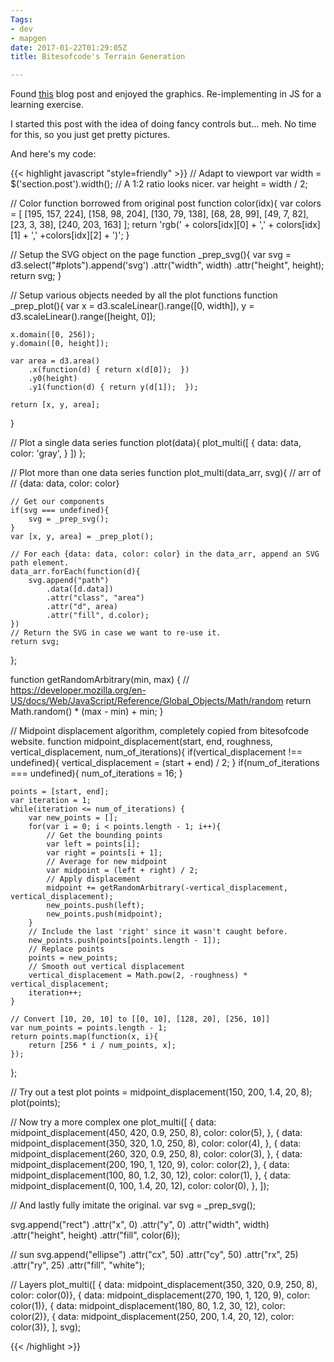 ```yaml
---
Tags:
- dev
- mapgen
date: 2017-01-22T01:29:05Z
title: Bitesofcode's Terrain Generation

---
```


<script src="https://cdnjs.cloudflare.com/ajax/libs/d3/4.4.1/d3.min.js" integrity="sha256-4mL8TQfOJSbg0f42dQw5cKLl2ngQXUSXqfQnvK11M44=" crossorigin="anonymous"></script>
<script src="https://cdnjs.cloudflare.com/ajax/libs/jquery/3.1.1/jquery.min.js" integrity="sha256-hVVnYaiADRTO2PzUGmuLJr8BLUSjGIZsDYGmIJLv2b8=" crossorigin="anonymous"></script>

Found [this](https://bitesofcode.wordpress.com/2016/12/23/landscape-generation-using-midpoint-displacement/) blog post and enjoyed the graphics. Re-implementing in JS for a learning exercise.

I started this post with the idea of doing fancy controls but... meh. No time for this, so you just get pretty pictures.

<div id="plots">
</div>

<script src="/js/bitesofcode.js"></script>

And here's my code:

{{< highlight javascript "style=friendly" >}}
// Adapt to viewport
var width = $('section.post').width();
// A 1:2 ratio looks nicer.
var height = width / 2;

// Color function borrowed from original post
function color(idx){
	var colors = [
		[195, 157, 224],
		[158, 98, 204],
		[130, 79, 138],
		[68, 28, 99],
		[49, 7, 82],
		[23, 3, 38],
		[240, 203, 163]
	];
	return 'rgb(' + colors[idx][0] + ',' + colors[idx][1] + ',' +colors[idx][2] + ')';
}

// Setup the SVG object on the page
function _prep_svg(){
	var svg = d3.select("#plots").append('svg')
		.attr("width", width)
		.attr("height", height);
	return svg;
}

// Setup various objects needed by all the plot functions
function _prep_plot(){
	var x = d3.scaleLinear().range([0, width]),
		y = d3.scaleLinear().range([height, 0]);

	x.domain([0, 256]);
	y.domain([0, height]);

	var area = d3.area()
		.x(function(d) { return x(d[0]);  })
		.y0(height)
		.y1(function(d) { return y(d[1]);  });

	return [x, y, area];
}

// Plot a single data series
function plot(data){
	plot_multi([
		{
			data: data,
			color: 'gray',
		}
	])
};

// Plot more than one data series
function plot_multi(data_arr, svg){
	// arr of
	// {data: data, color: color}

	// Get our components
	if(svg === undefined){
		svg = _prep_svg();
	}
	var [x, y, area] = _prep_plot();

	// For each {data: data, color: color} in the data_arr, append an SVG path element.
	data_arr.forEach(function(d){
		svg.append("path")
			.data([d.data])
			.attr("class", "area")
			.attr("d", area)
			.attr("fill", d.color);
	})
	// Return the SVG in case we want to re-use it.
	return svg;
};

function getRandomArbitrary(min, max) {
	// https://developer.mozilla.org/en-US/docs/Web/JavaScript/Reference/Global_Objects/Math/random
	return Math.random() * (max - min) + min;
}

// Midpoint displacement algorithm, completely copied from bitesofcode website.
function midpoint_displacement(start, end, roughness, vertical_displacement, num_of_iterations){
	if(vertical_displacement !== undefined){
		vertical_displacement = (start + end) / 2;
	}
	if(num_of_iterations === undefined){
		num_of_iterations = 16;
	}

	points = [start, end];
	var iteration = 1;
	while(iteration <= num_of_iterations) {
		var new_points = [];
		for(var i = 0; i < points.length - 1; i++){
			// Get the bounding points
			var left = points[i];
			var right = points[i + 1];
			// Average for new midpoint
			var midpoint = (left + right) / 2;
			// Apply displacement
			midpoint += getRandomArbitrary(-vertical_displacement, vertical_displacement);
			new_points.push(left);
			new_points.push(midpoint);
		}
		// Include the last 'right' since it wasn't caught before.
		new_points.push(points[points.length - 1]);
		// Replace points
		points = new_points;
		// Smooth out vertical displacement
		vertical_displacement = Math.pow(2, -roughness) * vertical_displacement;
		iteration++;
	}

	// Convert [10, 20, 10] to [[0, 10], [128, 20], [256, 10]]
	var num_points = points.length - 1;
	return points.map(function(x, i){
		return [256 * i / num_points, x];
	});
};

// Try out a test plot
points = midpoint_displacement(150, 200, 1.4, 20, 8);
plot(points);

// Now try a more complex one
plot_multi([
	{
		data: midpoint_displacement(450, 420, 0.9, 250, 8),
		color: color(5),
	},
	{
		data: midpoint_displacement(350, 320, 1.0, 250, 8),
		color: color(4),
	},
	{
		data: midpoint_displacement(260, 320, 0.9, 250, 8),
		color: color(3),
	},
	{
		data: midpoint_displacement(200, 190, 1, 120, 9),
		color: color(2),
	},
	{
		data: midpoint_displacement(100, 80, 1.2, 30, 12),
		color: color(1),
	},
	{
		data: midpoint_displacement(0, 100, 1.4, 20, 12),
		color: color(0),
	},
]);

// And lastly fully imitate the original.
var svg = _prep_svg();

svg.append("rect")
	.attr("x", 0)
	.attr("y", 0)
	.attr("width", width)
	.attr("height", height)
	.attr("fill", color(6));

// sun
svg.append("ellipse")
	.attr("cx", 50)
	.attr("cy", 50)
	.attr("rx", 25)
	.attr("ry", 25)
	.attr("fill", "white");

// Layers
plot_multi([
	{ data: midpoint_displacement(350, 320, 0.9, 250, 8),    color: color(0)},
	{ data: midpoint_displacement(270, 190, 1, 120, 9),      color: color(1)},
	{ data: midpoint_displacement(180, 80, 1.2, 30, 12),     color: color(2)},
	{ data: midpoint_displacement(250, 200, 1.4, 20, 12),    color: color(3)},
], svg);

{{< /highlight >}}
